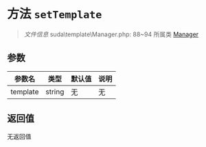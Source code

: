 # 方法 `setTemplate`

> *文件信息* suda\template\Manager.php: 88~94
> 所属类 [Manager](../Manager.md)




## 参数


| 参数名 | 类型 | 默认值 | 说明 |
|--------|-----|-------|-------|
| template |  string | 无 | 无 |



## 返回值

无返回值
